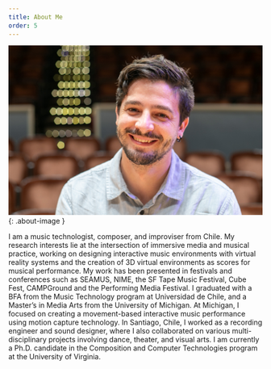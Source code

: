 ```yaml
---
title: About Me
order: 5
---
```


![Image of Matias Vilaplana](images/vilaplana-website.jpg){: .about-image }

I am a music technologist, composer, and improviser from Chile. My research interests lie at the intersection of immersive media and musical practice, working on designing interactive music environments with virtual reality systems and the creation of 3D virtual environments as scores for musical performance. My work has been presented in festivals and conferences such as SEAMUS, NIME, the SF Tape Music Festival, Cube Fest, CAMPGround and the Performing Media Festival. I graduated with a BFA from the Music Technology program at Universidad de Chile, and a Master’s in Media Arts from the University of Michigan. At Michigan, I focused on creating a movement-based interactive music performance using motion capture technology. In Santiago, Chile, I worked as a recording engineer and sound designer, where I also collaborated on various multi-disciplinary projects involving dance, theater, and visual arts. I am currently a Ph.D. candidate in the Composition and Computer Technologies program at the University of Virginia.